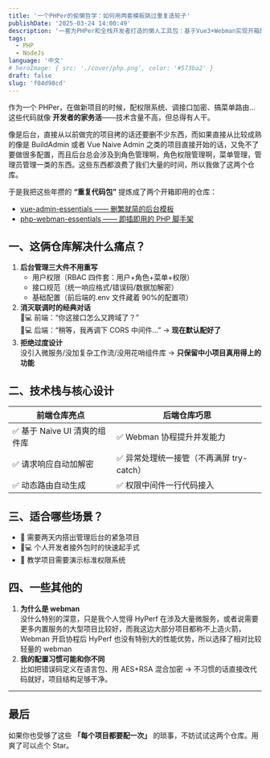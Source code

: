 ```yaml
---
title: '一个PHPer的偷懒哲学：如何用两套模板跳过重复造轮子'
publishDate: '2025-03-24 14:00:49'
description: '一套为PHPer和全栈开发者打造的懒人工具包：基于Vue3+Webman实现开箱即用的后台管理系统模板，内置RBAC权限、接口加解密、统一配置中心等常用模块，帮你跳过重复造轮子的繁琐配置，5分钟启动新项目。免费开源，个人开发者友好'
tags:
  - PHP
  - NodeJs
language: '中文'
# heroImage: { src: './cover/php.png', color: '#573ba2' }
draft: false
slug: 'f04d98cd'
---
```


作为一个 PHPer，在做新项目的时候，配权限系统、调接口加密、搞菜单路由... 这些代码就像 **开发者的家务活**——技术含量不高，但总得有人干。

像是后台，直接从以前做完的项目拷的话还要删不少东西，而如果直接从比较成熟的像是 BuildAdmin 或者 Vue Naive Admin 之类的项目直接开始的话，又免不了要做很多配置，而且后台总会涉及到角色管理啊，角色权限管理啊，菜单管理，管理员管理一类的东西。这些东西都浪费了我们大量的时间，所以我做了这两个仓库。

于是我把这些年攒的 **“重复代码包”** 提炼成了两个开箱即用的仓库：

- [vue-admin-essentials —— 删繁就简的后台模板](https://github.com/zxc7563598/vue-admin-essentials)
- [php-webman-essentials —— 即插即用的 PHP 脚手架](https://github.com/zxc7563598/php-webman-essentials)

## 一、这俩仓库解决什么痛点？

1. **后台管理三大件不用重写**
   - 用户权限（RBAC 四件套：用户+角色+菜单+权限）
   - 接口规范（统一响应格式/错误码/数据加解密）
   - 基础配置（前后端的.env 文件藏着 90%的配置项）
2. **消灭联调时的经典对话**  
   👨💻 前端：“你这接口怎么又跨域了？”  
   👨💻 后端：“稍等，我再调下 CORS 中间件...” → **现在默认配好了**
3. **拒绝过度设计**  
   没引入微服务/没加复杂工作流/没用花哨组件库 → **只保留中小项目真用得上的功能**

## 二、技术栈与核心设计

| 前端仓库亮点                  | 后端仓库巧思                              |
| ----------------------------- | ----------------------------------------- |
| ✅ 基于 Naive UI 清爽的组件库 | ✅ Webman 协程提升并发能力                |
| ✅ 请求响应自动加解密         | ✅ 异常处理统一接管（不再满屏 try-catch） |
| ✅ 动态路由自动生成           | ✅ 权限中间件一行代码接入                 |

## 三、适合哪些场景？

- 🚀 需要两天内搭出管理后台的紧急项目
- 🧑💻 个人开发者接外包时的快速起手式
- 🧩 教学项目需要演示标准权限系统

## 四、一些其他的

1. **为什么是 webman**  
   没什么特别的深意，只是我个人觉得 HyPerf 在涉及大量微服务，或者说需要更多内置服务的大型项目比较好，而我这边大部分项目都称不上造火箭，Webman 开启协程后 HyPerf 也没有特别大的性能优势，所以选择了相对比较轻量的 webman
2. **我的配置习惯可能和你不同**  
   比如把错误码定义在语言包、用 AES+RSA 混合加密 → 不习惯的话直接改代码就好，项目结构足够干净。

---

## 最后

如果你也受够了这些 **「每个项目都要配一次」** 的琐事，不妨试试这两个仓库。用爽了可以点个 Star。
